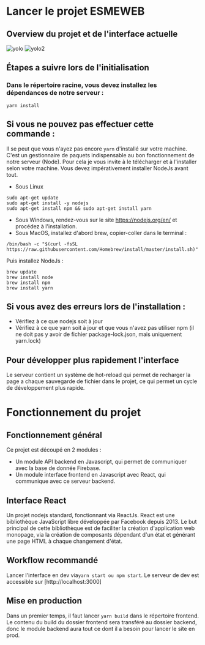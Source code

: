 # Lancer le projet ESMEWEB
## Overview du projet et de l'interface actuelle
![yolo](https://github.com/mindflix/esmeWeb/tree/feature/table/src/assets/images/review.png)
![yolo2](https://github.com/mindflix/esmeWeb/tree/feature/table/src/assets/images/review2.png)

## Étapes a suivre lors de l'initialisation
### Dans le répertoire racine, vous devez installez les dépendances de notre serveur :
`yarn install`

## Si vous ne pouvez pas effectuer cette commande :
Il se peut que vous n'ayez pas encore <code>yarn</code> d'installé sur votre machine. C'est un gestionnaire de paquets indispensable au bon fonctionnement de notre serveur (Node). Pour cela je vous invite à le télécharger et à l'installer selon votre machine. Vous devez impérativement installer NodeJs avant tout.
- Sous Linux
```
sudo apt-get update
sudo apt-get install -y nodejs
sudo apt-get install npm && sudo apt-get install yarn
```
- Sous Windows, rendez-vous sur le site https://nodejs.org/en/ et procédez à l'installation.
- Sous MacOS, installez d'abord brew, copier-coller dans le terminal :
```
/bin/bash -c "$(curl -fsSL https://raw.githubusercontent.com/Homebrew/install/master/install.sh)"
```
Puis installez NodeJs :
```
brew update
brew install node
brew install npm
brew install yarn 
```

## Si vous avez des erreurs lors de l'installation :
- Vérifiez à ce que nodejs soit à jour
- Vérifiez à ce que yarn soit à jour et que vous n'avez pas utiliser npm (il ne doit pas y avoir de fichier package-lock.json, mais uniquement yarn.lock)

## Pour développer plus rapidement l'interface
Le serveur contient un système de hot-reload qui permet de recharger la page a chaque sauvegarde de fichier dans le projet, ce qui permet un cycle de développement plus rapide.

# Fonctionnement du projet
## Fonctionnement général
Ce projet est découpé en 2 modules :
- Un module API backend en Javascript, qui permet de communiquer avec la base de donnée Firebase.
- Un module interface frontend en Javascript avec React, qui communique avec ce serveur backend.

## Interface React
Un projet nodejs standard, fonctionnant via ReactJs. React est une bibliothèque JavaScript libre développée par Facebook depuis 2013. Le but principal de cette bibliothèque est de faciliter la création d'application web monopage, via la création de composants dépendant d'un état et générant une page HTML à chaque changement d'état.

## Workflow recommandé
Lancer l'interface en dev via<code>yarn start ou npm start</code>.
Le serveur de dev est accessible sur [http://localhost:3000]

## Mise en production
Dans un premier temps, il faut lancer <code>yarn build</code> dans le répertoire frontend.
Le contenu du build du dossier frontend sera transféré au dossier backend, donc le module backend aura tout ce dont il a besoin pour lancer le site en prod.
